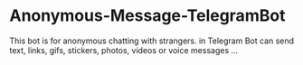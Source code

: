 # Anonymous-Message-TelegramBot
This bot is for anonymous chatting with strangers. in Telegram Bot can send text, links, gifs, stickers, photos, videos or voice messages ...
